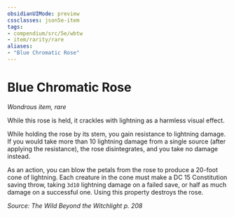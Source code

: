 ```yaml
---
obsidianUIMode: preview
cssclasses: json5e-item
tags:
- compendium/src/5e/wbtw
- item/rarity/rare
aliases: 
- "Blue Chromatic Rose"
---
```

# Blue Chromatic Rose
*Wondrous item, rare*  


While this rose is held, it crackles with lightning as a harmless visual effect.

While holding the rose by its stem, you gain resistance to lightning damage. If you would take more than 10 lightning damage from a single source (after applying the resistance), the rose disintegrates, and you take no damage instead.

As an action, you can blow the petals from the rose to produce a 20-foot cone of lightning. Each creature in the cone must make a DC 15 Constitution saving throw, taking `3d10` lightning damage on a failed save, or half as much damage on a successful one. Using this property destroys the rose.

*Source: The Wild Beyond the Witchlight p. 208*